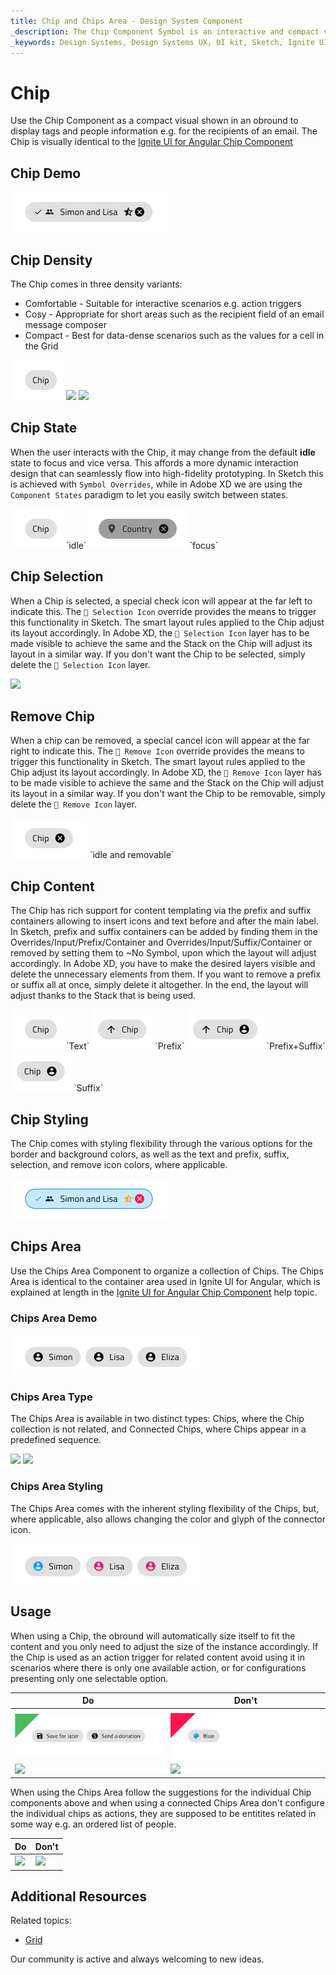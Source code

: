```yaml
---
title: Chip and Chips Area - Design System Component
_description: The Chip Component Symbol is an interactive and compact visual shown in an obround. The Chips Area Component Symbol represents a collection of Chip Components.
_keywords: Design Systems, Design Systems UX, UI kit, Sketch, Ignite UI for Angular, Sketch to Angular, Sketch to Angular, Angular, Angular Design System, Export code from Sketch, Design Kits for Angular, Sketch HTML, Sketch to HTML, Sketch UI kits
---
```


# Chip

Use the Chip Component as a compact visual shown in an obround to display tags and people information e.g. for the recipients of an email. The Chip is visually identical to the [Ignite UI for Angular Chip Component](https://www.infragistics.com/products/ignite-ui-angular/angular/components/chip.html)

## Chip Demo

<img class="responsive-img" src="../images/chip_demo.png" srcset="../images/chip_demo@2x.png 2x" />

## Chip Density

The Chip comes in three density variants:

- Comfortable - Suitable for interactive scenarios e.g. action triggers
- Cosy - Appropriate for short areas such as the recipient field of an email message composer
- Compact - Best for data-dense scenarios such as the values for a cell in the Grid

<img class="responsive-img" src="../images/chip_comfy.png" srcset="../images/chip_comfy@2x.png 2x" />
<img class="responsive-img" src="../images/chip_cosy.png" srcset="../images/chip_cosy@2x.png 2x" />
<img class="responsive-img" src="../images/chip_compact.png" srcset="../images/chip_compact@2x.png 2x" />

## Chip State

When the user interacts with the Chip, it may change from the default **idle** state to focus and vice versa. This affords a more dynamic interaction design that can seamlessly flow into high-fidelity prototyping. In Sketch this is achieved with `Symbol Overrides`, while in Adobe XD we are using the `Component States` paradigm to let you easily switch between states.

<img class="responsive-img" src="../images/chip_comfy.png" srcset="../images/chip_comfy@2x.png 2x" />
`idle`

<img class="responsive-img" src="../images/chip_focus.png" srcset="../images/chip_focus@2x.png 2x" />
`focus`

## Chip Selection

When a Chip is selected, a special check icon will appear at the far left to indicate this. The `🔣 Selection Icon` override provides the means to trigger this functionality in Sketch. The smart layout rules applied to the Chip adjust its layout accordingly. 
In Adobe XD, the `🔣 Selection Icon` layer has to be made visible to achieve the same and the Stack on the Chip will adjust its layout in a similar way. If you don't want the Chip to be selected, simply delete the `🔣 Selection Icon` layer. 

<img class="responsive-img" src="../images/chip_idle_selected.png" srcset="../images/chip_idle_selected@2x.png 2x" />

## Remove Chip

When a chip can be removed, a special cancel icon will appear at the far right to indicate this. The `🔣 Remove Icon` override provides the means to trigger this functionality in Sketch. The smart layout rules applied to the Chip adjust its layout accordingly. 
In Adobe XD, the `🔣 Remove Icon` layer has to be made visible to achieve the same and the Stack on the Chip will adjust its layout in a similar way. If you don't want the Chip to be removable, simply delete the `🔣 Remove Icon` layer.

<img class="responsive-img" src="../images/chip_idle_removable.png" srcset="../images/chip_idle_removable@2x.png 2x" />
`idle and removable`

## Chip Content

The Chip has rich support for content templating via the prefix and suffix containers allowing to insert icons and text before and after the main label. 
In Sketch, prefix and suffix containers can be added by finding them in the Overrides/Input/Prefix/Container and Overrides/Input/Suffix/Container or removed by setting them to ~No Symbol, upon which the layout will adjust accordingly. 
In Adobe XD, you have to make the desired layers visible and delete the unnecessary elements from them. If you want to remove a prefix or suffix all at once, simply delete it altogether. In the end, the layout will adjust thanks to the Stack that is being used.

<img class="responsive-img" src="../images/chip_comfy.png" srcset="../images/chip_comfy@2x.png 2x" />
`Text`

<img class="responsive-img" src="../images/chip_prefix.png" srcset="../images/chip_prefix@2x.png 2x" />
`Prefix`

<img class="responsive-img" src="../images/chip_prefix_suffix.png" srcset="../images/chip_prefix_suffix@2x.png 2x" />
`Prefix+Suffix`

<img class="responsive-img" src="../images/chip_suffix.png" srcset="../images/chip_suffix@2x.png 2x" />
`Suffix`

## Chip Styling

The Chip comes with styling flexibility through the various options for the border and background colors, as well as the text and prefix, suffix, selection, and remove icon colors, where applicable.

<img class="responsive-img" src="../images/chip_styling.png" srcset="../images/chip_styling@2x.png 2x" />

## Chips Area

Use the Chips Area Component to organize a collection of Chips. The Chips Area is identical to the container area used in Ignite UI for Angular, which is explained at length in the [Ignite UI for Angular Chip Component](https://www.infragistics.com/products/ignite-ui-angular/angular/components/chip.html) help topic.

### Chips Area Demo

<img class="responsive-img" src="../images/chips_area_demo.png" srcset="../images/chips_area_demo@2x.png 2x" />

### Chips Area Type

The Chips Area is available in two distinct types: Chips, where the Chip collection is not related, and Connected Chips, where Chips appear in a predefined sequence.

<img class="responsive-img" src="../images/chips_area_standard.png" srcset="../images/chips_area_standard@2x.png 2x" />
<img class="responsive-img" src="../images/chips_area_connected.png" srcset="../images/chips_area_connected@2x.png 2x" />

### Chips Area Styling

The Chips Area comes with the inherent styling flexibility of the Chips, but, where applicable, also allows changing the color and glyph of the connector icon.

<img class="responsive-img" src="../images/chips_area_styling.png" srcset="../images/chips_area_styling@2x.png 2x" />

## Usage

When using a Chip, the obround will automatically size itself to fit the content and you only need to adjust the size of the instance accordingly. If the Chip is used as an action trigger for related content avoid using it in scenarios where there is only one available action, or for configurations presenting only one selectable option.

| Do                                                                         | Don't                                                                          |
| -------------------------------------------------------------------------- | ------------------------------------------------------------------------------ |
| |
| <img class="responsive-img" src="../images/chip_do1.png" srcset="../images/chip_do1@2x.png 2x" /> | <img class="responsive-img" src="../images/chip_dont2.png" srcset="../images/chip_dont2@2x.png 2x" /> |
| <img class="responsive-img" src="../images/chip_do3.png" srcset="../images/chip_do3@2x.png 2x" /> | <img class="responsive-img" src="../images/chip_dont3.png" srcset="../images/chip_dont3@2x.png 2x" /> |

When using the Chips Area follow the suggestions for the individual Chip components above and when using a connected Chips Area don't configure the individual chips as actions, they are supposed to be entitites related in some way e.g. an ordered list of people.

| Do                                                                                     | Don't                                                                                      |
| -------------------------------------------------------------------------------------- | ------------------------------------------------------------------------------------------ |
| <img class="responsive-img" src="../images/chips_area_do1.png" srcset="../images/chips_area_do1@2x.png 2x" /> | <img class="responsive-img" src="../images/chips_area_dont1.png" srcset="../images/chips_area_dont1@2x.png 2x" /> |



## Additional Resources

Related topics:

- [Grid](grid.md)
  <div class="divider--half"></div>

Our community is active and always welcoming to new ideas.
